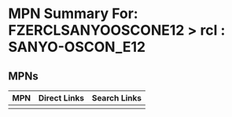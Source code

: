 



# MPN Summary For: FZERCLSANYOOSCONE12 > rcl : SANYO-OSCON_E12

## MPNs
  

|MPN|Direct Links|Search Links|
| :--- | :--- | :--- |
||||
